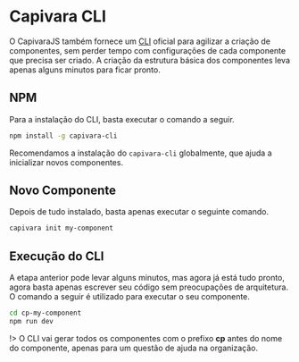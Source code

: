 # Capivara CLI

O CapivaraJS também fornece um [CLI](https://www.npmjs.com/package/capivara-cli) oficial para agilizar a criação de componentes, sem perder
tempo com configurações de cada componente que precisa ser criado. A criação da estrutura básica dos componentes leva apenas alguns minutos para ficar pronto. 

## NPM

Para a instalação do CLI, basta executar o comando a seguir.

``` bash
npm install -g capivara-cli
```
Recomendamos a instalação do `capivara-cli` globalmente, que ajuda a inicializar novos componentes.

## Novo Componente
Depois de tudo instalado, basta apenas executar o seguinte comando.

``` bash
capivara init my-component
```

## Execução do CLI

A etapa anterior pode levar alguns minutos, mas agora já está tudo pronto, agora basta apenas 
escrever seu código sem preocupações de arquitetura. O comando a seguir é utilizado para executar o
seu componente.

``` bash
cd cp-my-component
npm run dev
```

!> O CLI vai gerar todos os componentes com o prefixo **cp**
antes do nome do componente, apenas para um questão de ajuda na organização.
